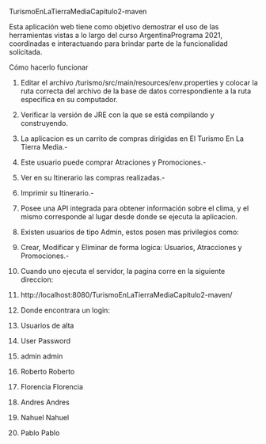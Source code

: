 TurismoEnLaTierraMediaCapitulo2-maven


Esta aplicación web tiene como objetivo demostrar el uso de las herramientas vistas a lo largo del curso ArgentinaPrograma 2021, coordinadas e interactuando para brindar parte de la funcionalidad solicitada.

Cómo hacerlo funcionar

1. Editar el archivo /turismo/src/main/resources/env.properties y colocar la ruta correcta del archivo de la base de datos correspondiente a la ruta especifica en su computador.
2. Verificar la versión de JRE con la que se está compilando y construyendo.

3. La aplicacion es un carrito de compras dirigidas en El Turismo En La Tierra Media.-
4. Este usuario puede comprar Atraciones y Promociones.-
5. Ver en su Itinerario las compras realizadas.-
6. Imprimir su Itinerario.-
7. Posee una API integrada para obtener información sobre el clima, y el mismo corresponde al lugar desde donde se ejecuta la aplicacion.

8. Existen usuarios de tipo Admin, estos posen mas privilegios como:
9. Crear, Modificar y Eliminar de forma logica: Usuarios, Atracciones y Promociones.-

10. Cuando uno ejecuta el servidor, la pagina corre en la siguiente direccion:
11. http://localhost:8080/TurismoEnLaTierraMediaCapitulo2-maven/

12. Donde encontrara un login:

13. Usuarios de alta
14. User           Password
15. admin          admin
16. Roberto        Roberto
17. Florencia      Florencia
18. Andres         Andres
19. Nahuel         Nahuel
20. Pablo          Pablo

